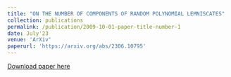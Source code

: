 ```yaml
---
title: "ON THE NUMBER OF COMPONENTS OF RANDOM POLYNOMIAL LEMNISCATES"
collection: publications
permalink: /publication/2009-10-01-paper-title-number-1
date: July'23
venue: 'ArXiv'
paperurl: 'https://arxiv.org/abs/2306.10795'
---
```


[Download paper here](http://Ghosubhajit.github.io/files/components.pdf)

